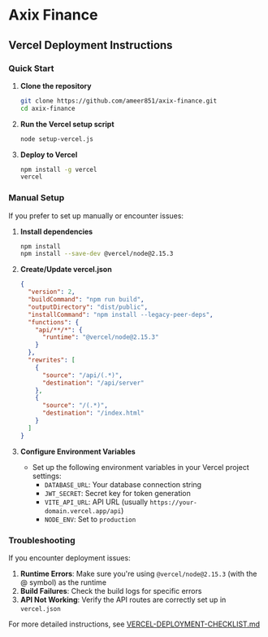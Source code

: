 # Axix Finance

## Vercel Deployment Instructions

### Quick Start

1. **Clone the repository**
   ```bash
   git clone https://github.com/ameer851/axix-finance.git
   cd axix-finance
   ```

2. **Run the Vercel setup script**
   ```bash
   node setup-vercel.js
   ```

3. **Deploy to Vercel**
   ```bash
   npm install -g vercel
   vercel
   ```

### Manual Setup

If you prefer to set up manually or encounter issues:

1. **Install dependencies**
   ```bash
   npm install
   npm install --save-dev @vercel/node@2.15.3
   ```

2. **Create/Update vercel.json**
   ```json
   {
     "version": 2,
     "buildCommand": "npm run build",
     "outputDirectory": "dist/public",
     "installCommand": "npm install --legacy-peer-deps",
     "functions": {
       "api/**/*": {
         "runtime": "@vercel/node@2.15.3"
       }
     },
     "rewrites": [
       {
         "source": "/api/(.*)",
         "destination": "/api/server"
       },
       {
         "source": "/(.*)",
         "destination": "/index.html"
       }
     ]
   }
   ```

3. **Configure Environment Variables**
   - Set up the following environment variables in your Vercel project settings:
     - `DATABASE_URL`: Your database connection string
     - `JWT_SECRET`: Secret key for token generation
     - `VITE_API_URL`: API URL (usually `https://your-domain.vercel.app/api`)
     - `NODE_ENV`: Set to `production`

### Troubleshooting

If you encounter deployment issues:

1. **Runtime Errors**: Make sure you're using `@vercel/node@2.15.3` (with the @ symbol) as the runtime
2. **Build Failures**: Check the build logs for specific errors
3. **API Not Working**: Verify the API routes are correctly set up in `vercel.json`

For more detailed instructions, see [VERCEL-DEPLOYMENT-CHECKLIST.md](./VERCEL-DEPLOYMENT-CHECKLIST.md)
